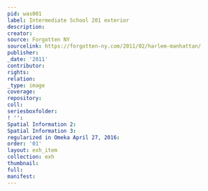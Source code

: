 ```yaml
---
pid: was001
label: Intermediate School 201 exterior
description:
creator:
source: Forgotten NY
sourcelink: https://forgotten-ny.com/2011/02/harlem-manhattan/
publisher:
_date: '2011'
contributor:
rights:
relation:
_type: image
coverage:
repository:
coll:
seriesboxfolder:
! '':
Spatial Information 2:
Spatial Information 3:
regularized in Omeka April 27, 2016:
order: '01'
layout: exh_item
collection: exh
thumbnail:
full:
manifest:
---
```

